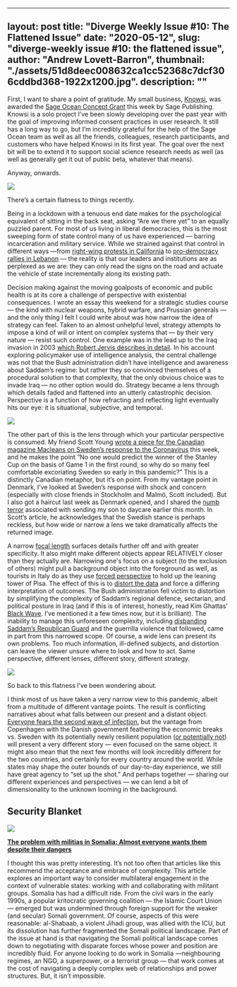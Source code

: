 
---
layout: post
title: "Diverge Weekly Issue #10: The Flattened Issue"
date: "2020-05-12",
slug: "diverge-weekly issue #10: the flattened issue",
author: "Andrew Lovett-Barron",
thumbnail: "./assets/51d8deec008632ca1cc52368c7dcf306cddbd368-1922x1200.jpg".
description: ""
---

First, I want to share a point of gratitude. My small business, [Knowsi](https://knowsi.com/), was awarded the [Sage Ocean Concept Grant](https://ocean.sagepub.com/blog/tools-and-tech/concept-grant-winner-knowsi-interview) this week by Sage Publishing. Knowsi is a solo project I’ve been slowly developing over the past year with the goal of improving informed consent practices in user research. It still has a long way to go, but I’m incredibly grateful for the help of the Sage Ocean team as well as all the friends, colleagues, research participants, and customers who have helped Knowsi in its first year. The goal over the next bit will be to extend it to support social science research needs as well (as well as generally get it out of public beta, whatever that means).

Anyway, onwards.

![](./assets/74acf12f0f4bc499a4d1cb3549ba0e296c088dd7-2048x1365.jpg)

There’s a certain flatness to things recently.

Being in a lockdown with a tenuous end date makes for the psychological equivalent of sitting in the back seat, asking “Are we there yet” to an equally puzzled parent. For most of us living in liberal democracies, this is the most sweeping form of state control many of us have experienced — barring incarceration and military service. While we strained against that control in different ways —from [right-wing protests in California](https://www.theguardian.com/us-news/2020/may/01/california-coronavirus-protests-huntington-beach-sacramento?CMP=Share_iOSApp_Other) to [pro-democracy rallies in Lebanon](https://www.voanews.com/covid-19-pandemic/lebanese-protesters-back-streets-despite-covid-19-lockdown) — the reality is that our leaders and institutions are as perplexed as we are: they can only read the signs on the road and actuate the vehicle of state incrementally along its existing path.

Decision making against the moving goalposts of economic and public health is at its core a challenge of perspective with existential consequences. I wrote an essay this weekend for a strategic studies course — the kind with nuclear weapons, hybrid warfare, and Prussian generals — and the only thing I felt I could write about was how narrow the idea of strategy can feel. Taken to an almost unhelpful level, strategy attempts to impose a kind of will or intent on complex systems that — by their very nature — resist such control. One example was in the lead up to the Iraq invasion in 2003 [which Robert Jervis describes in detail](https://onlinelibrary.wiley.com/doi/abs/10.1002/j.1538-165X.2010.tb00672.x). In his account exploring policymaker use of intelligence analysis, the central challenge was not that the Bush administration didn’t have intelligence and awareness about Saddam’s regime: but rather they so convinced themselves of a procedural solution to that complexity, that the only obvious choice was to invade Iraq — no other option would do. Strategy became a lens through which details faded and flattened into an utterly catastrophic decision. Perspective is a function of how refracting and reflecting light eventually hits our eye: it is situational, subjective, and temporal.



![](./assets/cbe428c652e4ac7b73c09aa48b37ab0a5206650f-2048x1365.jpg)

The other part of this is the lens through which your particular perspective is consumed. My friend Scott Young [wrote a piece for the Canadian magazine Macleans on Sweden’s response to the Coronavirus](https://www.macleans.ca/news/world/lessons-from-kronavirus-is-swedens-anti-lockdown-approach-more-strategic-than-it-seems/) this week, and he makes the point “No one would predict the winner of the Stanley Cup on the basis of Game 1 in the first round, so why do so many feel comfortable excoriating Sweden so early in this pandemic?” This is a distinctly Canadian metaphor, but it’s on point. From my vantage point in Denmark, I’ve looked at Sweden’s response with shock and concern (especially with close friends in Stockholm and Malmö, Scott included). But I also got a haircut last week as Denmark opened, and I shared the [numb terror](https://andrewlb.com/diverge-weekly-issue-7-the-gradual-opening-issue/) associated with sending my son to daycare earlier this month. In Scott’s article, he acknowledges that the Swedish stance is perhaps reckless, but how wide or narrow a lens we take dramatically affects the returned image.

A narrow [focal length](https://en.wikipedia.org/wiki/Focal_length) surfaces details further off and with greater specificity. It also might make different objects appear RELATIVELY closer than they actually are. Narrowing one's focus on a subject (to the exclusion of others) might pull a background object into the foreground as well, as tourists in Italy do as they use [forced perspective](https://en.wikipedia.org/wiki/Forced_perspective) to hold up the leaning tower of Pisa. The effect of this is to [distort the data](https://en.wikipedia.org/wiki/Perspective_distortion_(photography)#/media/File:Nybldgs.jpg) and force a differing interpretation of outcomes. The Bush administration fell victim to distortion by simplifying the complexity of Saddam’s regional defence, sectarian, and political posture in Iraq (and if this is of interest, honestly, read Kim Ghattas’ [Black Wave](https://www.amazon.com/dp/B07X4CK1FF). I’ve mentioned it a few times now, but it is brilliant). The inability to manage this unforeseen complexity, including [disbanding Saddam’s Republican Guard](https://www.theguardian.com/world/2003/may/23/iraq) and the guerrilla violence that followed, came in part from this narrowed scope. Of course, a wide lens can present its own problems. Too much information, ill-defined subjects, and distortion can leave the viewer unsure where to look and how to act. Same perspective, different lenses, different story, different strategy.

![](./assets/638951d86f328661dfc4c3887569a0dbbcf0f395-1365x2048.jpg)

  
So back to this flatness I’ve been wondering about.

I think most of us have taken a very narrow view to this pandemic, albeit from a multitude of different vantage points. The result is conflicting narratives about what falls between our present and a distant object. [Everyone fears the second wave of infection](https://www.politico.eu/article/as-europeans-dream-about-beach-holidays-experts-worry-about-next-virus-wave/), but the vantage from Copenhagen with the Danish government feathering the economic breaks vs. Sweden with its potentially newly resilient population ([or potentially not](https://nymag.com/intelligencer/2020/04/we-still-dont-know-how-the-coronavirus-is-killing-us.html)) will present a very different story — even focused on the same object. It might also mean that the next few months will look incredibly different for the two countries, and certainly for every country around the world. While states may shape the outer bounds of our day-to-day experience, we still have great agency to “set up the shot.” And perhaps together — sharing our different experiences and perspectives — we can lend a bit of dimensionality to the unknown looming in the background.



## Security Blanket

![](./assets/0cc8d832404973ff52c53fb19a25d6889b3b3a52-553x369.jpg)

[**The problem with militias in Somalia: Almost everyone wants them despite their dangers**](https://www.brookings.edu/research/the-problem-with-militias-in-somalia-almost-everyone-wants-them-despite-their-dangers/)

I thought this was pretty interesting. It’s not too often that articles like this recommend the acceptance and embrace of complexity. This article explores an important way to consider multilateral engagement in the context of vulnerable states: working with and collaborating with militant groups. Somalia has had a difficult ride. From the civil wars in the early 1990s, a popular kritocratic governing coalition — the Islamic Court Union — emerged but was undermined through foreign support for the weaker (and secular) Somali government. Of course, aspects of this were reasonable: al-Shabaab, a violent Jihadi group, was allied with the ICU, but its dissolution has further fragmented the Somali political landscape. Part of the issue at hand is that navigating the Somali political landscape comes down to negotiating with disparate forces whose power and position are incredibly fluid. For anyone looking to do work in Somalia —neighbouring regimes, an NGO, a superpower, or a terrorist group — that work comes at the cost of navigating a deeply complex web of relationships and power structures. But, it isn’t impossible.

